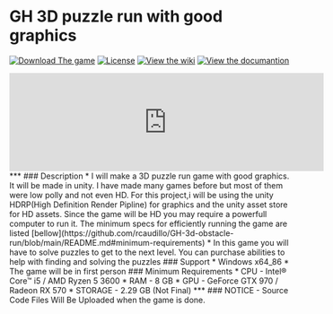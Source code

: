 # GH 3D puzzle run with good graphics
[![Download The game](https://badgen.net/badge/Download/Download/?color=blue&icon=windows&label)](https://github.com/rcaudillo/GH-3d-platformer/releases)
[![License](https://badgen.net/badge/license/MIT/cyan)](https://github.com/rcaudillo/GH-3d-platformer/blob/main/LICENSE)
[![View the wiki](https://badgen.net/badge/View%20The/WIKI/orange)](https://github.com/rcaudillo/GH-3d-platformer/wiki)
[![View the documantion](https://badgen.net/badge/View%20The/DOCUMENTATION/orange)](https://github.com/rcaudillo/GH-3d-platformer/projects/1)
<iframe frameborder="0" src="https://itch.io/embed/841895?border_width=5&amp;bg_color=222222&amp;fg_color=ff2f2f&amp;link_color=16a100&amp;border_color=363636" width="560" height="175"><a href="https://rcaudillo.itch.io/gh-project-3d-puzzle-run">3D puzzle run by rcaudillo</a></iframe>
***
### Description
* I will make a 3D puzzle run game with good graphics. It will be made in unity. I have made many games before but most of them were low polly and not even HD. For this project,i will be using the unity HDRP(High Definition Render Pipline) for graphics and the unity asset store for HD assets. Since the game will be HD you may require a powerfull computer to run it. The minimum specs for efficiently running the game are listed [bellow](https://github.com/rcaudillo/GH-3d-obstacle-run/blob/main/README.md#minimum-requirements)
* In this game you will have to solve puzzles to get to the next level. You can purchase abilities to help with finding and solving the puzzles
### Support
* Windows x64_86
* The game will be in first person
### Minimum Requirements
* CPU - Intel® Core™ i5 / AMD Ryzen 5 3600
* RAM - 8 GB
* GPU - GeForce GTX 970 / Radeon RX 570
* STORAGE - 2.29 GB (Not Final)
***
### NOTICE - Source Code Files Will Be Uploaded when the game is done.
